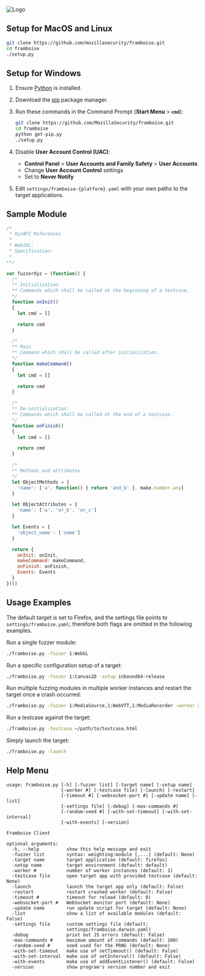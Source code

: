 ![Logo](http://people.mozilla.com/~cdiehl/img/framboise.png)


## Setup for MacOS and Linux

```bash
git clone https://github.com/mozillasecurity/framboise.git
cd framboise
./setup.py
```

## Setup for Windows

1. Ensure [Python](https://www.python.org/downloads/windows/) is installed.
2. Download the [pip](https://bootstrap.pypa.io/get-pip.py) package manager.
2. Run these commands in the Command Prompt (**Start Menu** > **`cmd`**):

    ```bash
    git clone https://github.com/MozillaSecurity/framboise.git
    cd framboise
    python get-pip.py
    ./setup.py
    ```
3. Disable **User Account Control (UAC)**:
    * **Control Panel** > **User Accounts and Family Safety** > **User Accounts**
    * Change **User Account Control** settings
    * Set to **Never Notify**

5. Edit `settings/framboise-{platform}.yaml` with your own paths to the target applications.


## Sample Module 

```javascript
/*
 * XyzAPI References
 *
 * WebIDL:
 * Specification:
 *
**/

var fuzzerXyz = (function() {
  /*
  ** Initialization
  ** Commands which shall be called at the beginning of a testcase.
  */
  function onInit()
  {
    let cmd = []

    return cmd
  }

  /*
  ** Main
  ** Command which shall be called after initialization.
  */
  function makeCommand()
  {
    let cmd = []

    return cmd
  }

  /*
  ** De-initialization.
  ** Commands which shall be called at the end of a testcase.
  */
  function onFinish()
  {
    let cmd = []

    return cmd
  }

  /*
  ** Methods and attributes.
  */
  let ObjectMethods = {
    'name': ['a', function() { return 'and_b' }, make.number.any]
  }

  let ObjectAttributes = {
    'name': ['a', 'or_b', 'or_c']
  }

  let Events = {
    'object_name': ['name']
  }

  return {
    onInit: onInit,
    makeCommand: makeCommand,
    onFinish: onFinish,
    Events: Events
  }
})()
```

## Usage Examples

The default target is set to Firefox, and the settings file points to `settings/framboise.yaml`; therefore both flags are omitted in the following examples.

Run a single fuzzer module:

```bash
./framboise.py -fuzzer 1:WebGL
```

Run a specific configuration setup of a target:

```bash
./framboise.py -fuzzer 1:Canvas2D -setup inbound64-release
```

Run multiple fuzzing modules in multiple worker instances and restart the target once a crash occurred:

```bash
./framboise.py -fuzzer 1:MediaSource,1:WebVTT,1:MediaRecorder -worker 3 -restart
```

Run a testcase against the target:

```bash
./framboise.py -testcase ~/path/to/testcase.html
```

Simply launch the target:
```bash
./framboise.py -launch
```


## Help Menu

```
usage: framboise.py [-h] [-fuzzer list] [-target name] [-setup name]
                    [-worker #] [-testcase file] [-launch] [-restart]
                    [-timeout #] [-websocket-port #] [-update name] [-list]
                    [-settings file] [-debug] [-max-commands #]
                    [-random-seed #] [-with-set-timeout] [-with-set-interval]
                    [-with-events] [-version]

Framboise Client

optional arguments:
  -h, --help          show this help message and exit
  -fuzzer list        syntax: weighting:module [,...] (default: None)
  -target name        target application (default: firefox)
  -setup name         target environment (default: default)
  -worker #           number of worker instances (default: 1)
  -testcase file      open target app with provided testcase (default: None)
  -launch             launch the target app only (default: False)
  -restart            restart crashed worker (default: False)
  -timeout #          timeout for reload (default: 0)
  -websocket-port #   WebSocket monitor port (default: None)
  -update name        run update script for target (default: None)
  -list               show a list of available modules (default: False)
  -settings file      custom settings file (default:
                      settings/framboise.darwin.yaml)
  -debug              print out JS errors (default: False)
  -max-commands #     maximum amount of commands (default: 100)
  -random-seed #      seed used for the PRNG (default: None)
  -with-set-timeout   make use of setTimeout() (default: False)
  -with-set-interval  make use of setInterval() (default: False)
  -with-events        make use of addEventListener() (default: False)
  -version            show program's version number and exit
```

